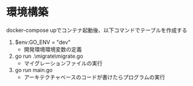 # 環境構築
docker-compose upでコンテナ起動後、以下コマンドでテーブルを作成する
1. $env:GO_ENV = "dev"
   - 開発環境環境変数の定義
2. go run .\migrate\migrate.go
   - マイグレーションファイルの実行
3. go run main.go
   - アーキテクチャベースのコードが書けたらプログラムの実行
